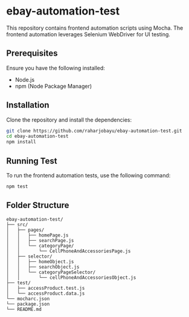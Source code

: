 # ebay-automation-test
This repository contains frontend automation scripts using Mocha. The frontend automation leverages Selenium WebDriver for UI testing.

## Prerequisites
Ensure you have the following installed:
- Node.js
- npm (Node Package Manager)

## Installation
Clone the repository and install the dependencies:

```bash
git clone https://github.com/raharjobayu/ebay-automation-test.git
cd ebay-automation-test
npm install
```

## Running Test
To run the frontend automation tests, use the following command:
```bash
npm test
```

## Folder Structure
```
ebay-automation-test/
├── src/
│   ├── pages/
│   │   ├── homePage.js
│   │   ├── searchPage.js
│   │   └── categoryPage/
│   │       └── CellPhoneAndAccessoriesPage.js
│   ├── selector/
│   │   ├── homeObject.js
│   │   ├── searchObject.js
│   │   └── categoryPageSelector/
│   │       └── cellPhoneAndAccessoriesObject.js
├── test/
│   ├── accessProduct.test.js
│   └── accessProduct.data.js
└── mocharc.json
└── package.json
└── README.md
```

